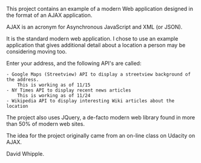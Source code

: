 This project contains an example of a modern Web application designed
in the format of an AJAX application.

AJAX is an acronym for Asynchronous JavaScript and XML (or JSON).

It is the standard modern web application.  I chose to use an example
application that gives additional detail about a location a person may 
be considering moving too.  

Enter your address, and the following API's are called:

	- Google Maps (Streetview) API to display a streetview background of the address.
		This is working as of 11/15
	- NY Times API to display recent news articles
		This is working as of 11/24
	- Wikipedia API to display interesting Wiki articles about the location

The project also uses JQuery, a de-facto modern web library found in more than 
50% of modern web sites.

The idea for the project originally came from an on-line class on Udacity on AJAX.

David Whipple.